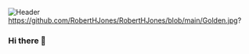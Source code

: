 ![Header](https://raw.githubusercontent.com/RobertHJones/RobertHJones/blob/main/Golden.jpg "Header")
https://github.com/RobertHJones/RobertHJones/blob/main/Golden.jpg?

### Hi there 👋

<!--
**RobertHJones/RobertHJones** is a ✨ _special_ ✨ repository because its `README.md` (this file) appears on your GitHub profile.

Here are some ideas to get you started:

- 🔭 I’m currently working on my final project within the School of Code Bootcamp, and preparing to get my first job in tech!
- 🌱 I’m currently learning Python, TypeScript, Docker and SuperTest.
- 👯 I’m looking to collaborate on ...
- 🤔 I’m looking for help with ...
- 💬 Ask me about ...
- 📫 How to reach me: ...
- 😄 Pronouns: ...
- ⚡ Fun fact: ...
-->
